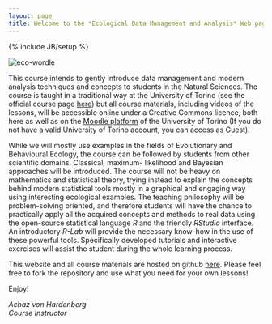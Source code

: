 ```yaml
---
layout: page
title: Welcome to the *Ecological Data Management and Analysis* Web page! 
---
```

{% include JB/setup %}

![eco-wordle](https://achazhardenberg.github.io/ecostats.co/assets/eco_wordle.jpg)  

This course intends to gently introduce data management and modern analysis techniques and concepts to students in the Natural Sciences. The course is taught in a traditional way at the University of Torino (see the official course page [here](http://naturali.campusnet.unito.it/do/corsi.pl/Show?_id=af34)) but all course materials, including videos of the lessons, will be accessible online under a Creative Commons licence, both here as well as on the [Moodle platform](http://naturali.i-learn.unito.it/course/view.php?id=74) of the University of Torino (If you do not have a valid University of Torino account, you can access as Guest).

While we will mostly use examples in the fields of Evolutionary and Behavioural Ecology, the course can be followed by students from other scientific domains. Classical, maximum- likelihood and Bayesian approaches will be introduced. The course will not be heavy on mathematics and statistical theory, trying instead to explain the concepts behind modern statistical tools mostly in a graphical and engaging way using interesting ecological examples. The teaching philosophy will be problem-solving oriented, and therefore students will have the chance to practically apply all the acquired concepts and methods to real data using the open-source statistical language *R* and the friendly *RStudio* interface. An introductory *R-Lab* will provide the necessary know-how in the use of these powerful tools. Specifically developed tutorials and interactive exercises will assist the student during the whole learning process.  
  
This website and all course materials are hosted on github [here](https://github.com/achazhardenberg/ecostats.co). Please feel free to fork the repository and use what you need for your own lessons!
  
Enjoy!  
  
*Achaz von Hardenberg*  
*Course Instructor*




